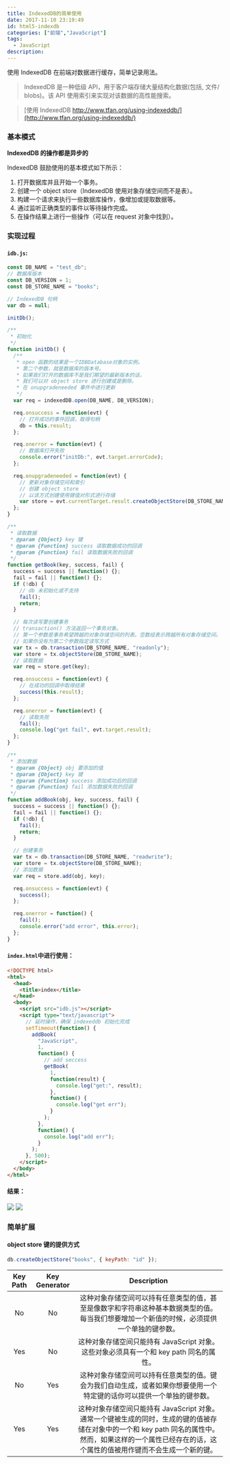 ```yaml
---
title: IndexedDB的简单使用
date: 2017-11-10 23:19:49
id: html5-indexdb
categories: ["前端","JavaScript"]
tags:
  - JavaScript
description:
---
```


使用 IndexedDB 在前端对数据进行缓存，简单记录用法。

> IndexedDB 是一种低级 API，用于客户端存储大量结构化数据(包括, 文件/ blobs)。该 API 使用索引来实现对该数据的高性能搜索。

<!-- more -->

> [使用 IndexedDB http://www.tfan.org/using-indexeddb/](http://www.tfan.org/using-indexeddb/)

### 基本模式

**IndexedDB 的操作都是异步的**

IndexedDB 鼓励使用的基本模式如下所示：

1. 打开数据库并且开始一个事务。
2. 创建一个 object store（IndexedDB 使用对象存储空间而不是表）。
3. 构建一个请求来执行一些数据库操作，像增加或提取数据等。
4. 通过监听正确类型的事件以等待操作完成。
5. 在操作结果上进行一些操作（可以在 request 对象中找到）。

### 实现过程

#### `idb.js`:

```javascript
const DB_NAME = "test_db";
// 数据库版本
const DB_VERSION = 1;
const DB_STORE_NAME = "books";

// IndexedDB 句柄
var db = null;

initDb();

/**
 * 初始化
 */
function initDb() {
  /**
   * open 函数的结果是一个IDBDatabase对象的实例。
   * 第二个参数，就是数据库的版本号。
   * 如果我们打开的数据库不是我们期望的最新版本的话，
   * 我们可以对 object store 进行创建或是删除。
   * 在 onupgradeneeded 事件中进行更新
   */
  var req = indexedDB.open(DB_NAME, DB_VERSION);

  req.onsuccess = function(evt) {
    // 打开成功的事件回调，取得句柄
    db = this.result;
  };

  req.onerror = function(evt) {
    // 数据库打开失败
    console.error("initDb:", evt.target.errorCode);
  };

  req.onupgradeneeded = function(evt) {
    // 更新对象存储空间和索引
    // 创建 object store
    // 以该方式创建使用键值对形式进行存储
    var store = evt.currentTarget.result.createObjectStore(DB_STORE_NAME);
  };
}

/**
 * 读取数据
 * @param {Object} key 键
 * @param {Function} success 读取数据成功的回调
 * @param {Function} fail 读取数据失败的回调
 */
function getBook(key, success, fail) {
  success = success || function() {};
  fail = fail || function() {};
  if (!db) {
    // db 未初始化或不支持
    fail();
    return;
  }

  // 每次读写要创建事务
  // transaction() 方法返回一个事务对象。
  // 第一个参数是事务希望跨越的对象存储空间的列表。空数组表示跨越所有对象存储空间。
  // 如果你没有为第二个参数指定读写方式
  var tx = db.transaction(DB_STORE_NAME, "readonly");
  var store = tx.objectStore(DB_STORE_NAME);
  // 读取数据
  var req = store.get(key);

  req.onsuccess = function(evt) {
    // 在成功的回调中取得结果
    success(this.result);
  };

  req.onerror = function(evt) {
    // 读取失败
    fail();
    console.log("get fail", evt.target.result);
  };
}

/**
 * 添加数据
 * @param {Object} obj 要添加的值
 * @param {Object} key 键
 * @param {Function} success 添加成功后的回调
 * @param {Function} fail 添加数据失败的回调
 */
function addBook(obj, key, success, fail) {
  success = success || function() {};
  fail = fail || function() {};
  if (!db) {
    fail();
    return;
  }

  // 创建事务
  var tx = db.transaction(DB_STORE_NAME, "readwrite");
  var store = tx.objectStore(DB_STORE_NAME);
  // 添加数据
  var req = store.add(obj, key);

  req.onsuccess = function(evt) {
    success();
  };

  req.onerror = function() {
    fail();
    console.error("add error", this.error);
  };
}
```

#### `index.html`中进行使用：

```html
<!DOCTYPE html>
<html>
  <head>
    <title>index</title>
  </head>
  <body>
    <script src="idb.js"></script>
    <script type="text/javascript">
      // 延时操作，确保 indexeddb 初始化完成
      setTimeout(function() {
        addBook(
          "JavaScript",
          1,
          function() {
            // add seccess
            getBook(
              1,
              function(result) {
                console.log("get:", result);
              },
              function() {
                console.log("get err");
              }
            );
          },
          function() {
            console.log("add err");
          }
        );
      }, 500);
    </script>
  </body>
</html>
```

#### 结果：

<img src="https://pic.superbed.cn/item/5c63cec85f3e509ed95668f2">

<img src="https://pic.superbed.cn/item/5c63cec85f3e509ed95668f4">

### 简单扩展

#### object store 键的提供方式

```javascript
db.createObjectStore("books", { keyPath: "id" });
```

| Key Path | Key Generator | Description |
| :------: | :-----------: | :---------: |
|    No    |      No       | 这种对象存储空间可以持有任意类型的值，甚至是像数字和字符串这种基本数据类型的值。每当我们想要增加一个新值的时候，必须提供一个单独的键参数。 |
|   Yes    |      No       | 这种对象存储空间只能持有 JavaScript 对象。这些对象必须具有一个和 key path 同名的属性。 |
|    No    |      Yes      | 这种对象存储空间可以持有任意类型的值。键会为我们自动生成，或者如果你想要使用一个特定键的话你可以提供一个单独的键参数。 |
|   Yes    |      Yes      | 这种对象存储空间只能持有 JavaScript 对象。通常一个键被生成的同时，生成的键的值被存储在对象中的一个和 key path 同名的属性中。然而，如果这样的一个属性已经存在的话，这个属性的值被用作键而不会生成一个新的键。 |
